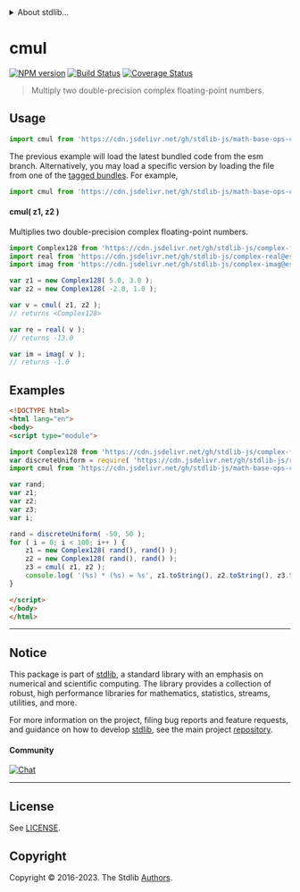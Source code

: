 <!--

@license Apache-2.0

Copyright (c) 2018 The Stdlib Authors.

Licensed under the Apache License, Version 2.0 (the "License");
you may not use this file except in compliance with the License.
You may obtain a copy of the License at

   http://www.apache.org/licenses/LICENSE-2.0

Unless required by applicable law or agreed to in writing, software
distributed under the License is distributed on an "AS IS" BASIS,
WITHOUT WARRANTIES OR CONDITIONS OF ANY KIND, either express or implied.
See the License for the specific language governing permissions and
limitations under the License.

-->


<details>
  <summary>
    About stdlib...
  </summary>
  <p>We believe in a future in which the web is a preferred environment for numerical computation. To help realize this future, we've built stdlib. stdlib is a standard library, with an emphasis on numerical and scientific computation, written in JavaScript (and C) for execution in browsers and in Node.js.</p>
  <p>The library is fully decomposable, being architected in such a way that you can swap out and mix and match APIs and functionality to cater to your exact preferences and use cases.</p>
  <p>When you use stdlib, you can be absolutely certain that you are using the most thorough, rigorous, well-written, studied, documented, tested, measured, and high-quality code out there.</p>
  <p>To join us in bringing numerical computing to the web, get started by checking us out on <a href="https://github.com/stdlib-js/stdlib">GitHub</a>, and please consider <a href="https://opencollective.com/stdlib">financially supporting stdlib</a>. We greatly appreciate your continued support!</p>
</details>

# cmul

[![NPM version][npm-image]][npm-url] [![Build Status][test-image]][test-url] [![Coverage Status][coverage-image]][coverage-url] <!-- [![dependencies][dependencies-image]][dependencies-url] -->

> Multiply two double-precision complex floating-point numbers.

<section class="intro">

</section>

<!-- /.intro -->



<section class="usage">

## Usage

```javascript
import cmul from 'https://cdn.jsdelivr.net/gh/stdlib-js/math-base-ops-cmul@esm/index.mjs';
```
The previous example will load the latest bundled code from the esm branch. Alternatively, you may load a specific version by loading the file from one of the [tagged bundles](https://github.com/stdlib-js/math-base-ops-cmul/tags). For example,

```javascript
import cmul from 'https://cdn.jsdelivr.net/gh/stdlib-js/math-base-ops-cmul@v0.1.0-esm/index.mjs';
```

#### cmul( z1, z2 )

Multiplies two double-precision complex floating-point numbers.

```javascript
import Complex128 from 'https://cdn.jsdelivr.net/gh/stdlib-js/complex-float64@esm/index.mjs';
import real from 'https://cdn.jsdelivr.net/gh/stdlib-js/complex-real@esm/index.mjs';
import imag from 'https://cdn.jsdelivr.net/gh/stdlib-js/complex-imag@esm/index.mjs';

var z1 = new Complex128( 5.0, 3.0 );
var z2 = new Complex128( -2.0, 1.0 );

var v = cmul( z1, z2 );
// returns <Complex128>

var re = real( v );
// returns -13.0

var im = imag( v );
// returns -1.0
```

</section>

<!-- /.usage -->

<section class="examples">

## Examples

<!-- eslint no-undef: "error" -->

```html
<!DOCTYPE html>
<html lang="en">
<body>
<script type="module">

import Complex128 from 'https://cdn.jsdelivr.net/gh/stdlib-js/complex-float64@esm/index.mjs';
var discreteUniform = require( 'https://cdn.jsdelivr.net/gh/stdlib-js/random-base-discrete-uniform' ).factory;
import cmul from 'https://cdn.jsdelivr.net/gh/stdlib-js/math-base-ops-cmul@esm/index.mjs';

var rand;
var z1;
var z2;
var z3;
var i;

rand = discreteUniform( -50, 50 );
for ( i = 0; i < 100; i++ ) {
    z1 = new Complex128( rand(), rand() );
    z2 = new Complex128( rand(), rand() );
    z3 = cmul( z1, z2 );
    console.log( '(%s) * (%s) = %s', z1.toString(), z2.toString(), z3.toString() );
}

</script>
</body>
</html>
```

</section>

<!-- /.examples -->

<!-- C interface documentation. -->



<!-- Section for related `stdlib` packages. Do not manually edit this section, as it is automatically populated. -->

<section class="related">

</section>

<!-- /.related -->

<!-- Section for all links. Make sure to keep an empty line after the `section` element and another before the `/section` close. -->


<section class="main-repo" >

* * *

## Notice

This package is part of [stdlib][stdlib], a standard library with an emphasis on numerical and scientific computing. The library provides a collection of robust, high performance libraries for mathematics, statistics, streams, utilities, and more.

For more information on the project, filing bug reports and feature requests, and guidance on how to develop [stdlib][stdlib], see the main project [repository][stdlib].

#### Community

[![Chat][chat-image]][chat-url]

---

## License

See [LICENSE][stdlib-license].


## Copyright

Copyright &copy; 2016-2023. The Stdlib [Authors][stdlib-authors].

</section>

<!-- /.stdlib -->

<!-- Section for all links. Make sure to keep an empty line after the `section` element and another before the `/section` close. -->

<section class="links">

[npm-image]: http://img.shields.io/npm/v/@stdlib/math-base-ops-cmul.svg
[npm-url]: https://npmjs.org/package/@stdlib/math-base-ops-cmul

[test-image]: https://github.com/stdlib-js/math-base-ops-cmul/actions/workflows/test.yml/badge.svg?branch=v0.1.0
[test-url]: https://github.com/stdlib-js/math-base-ops-cmul/actions/workflows/test.yml?query=branch:v0.1.0

[coverage-image]: https://img.shields.io/codecov/c/github/stdlib-js/math-base-ops-cmul/main.svg
[coverage-url]: https://codecov.io/github/stdlib-js/math-base-ops-cmul?branch=main

<!--

[dependencies-image]: https://img.shields.io/david/stdlib-js/math-base-ops-cmul.svg
[dependencies-url]: https://david-dm.org/stdlib-js/math-base-ops-cmul/main

-->

[chat-image]: https://img.shields.io/gitter/room/stdlib-js/stdlib.svg
[chat-url]: https://app.gitter.im/#/room/#stdlib-js_stdlib:gitter.im

[stdlib]: https://github.com/stdlib-js/stdlib

[stdlib-authors]: https://github.com/stdlib-js/stdlib/graphs/contributors

[umd]: https://github.com/umdjs/umd
[es-module]: https://developer.mozilla.org/en-US/docs/Web/JavaScript/Guide/Modules

[deno-url]: https://github.com/stdlib-js/math-base-ops-cmul/tree/deno
[umd-url]: https://github.com/stdlib-js/math-base-ops-cmul/tree/umd
[esm-url]: https://github.com/stdlib-js/math-base-ops-cmul/tree/esm
[branches-url]: https://github.com/stdlib-js/math-base-ops-cmul/blob/main/branches.md

[stdlib-license]: https://raw.githubusercontent.com/stdlib-js/math-base-ops-cmul/main/LICENSE

</section>

<!-- /.links -->
